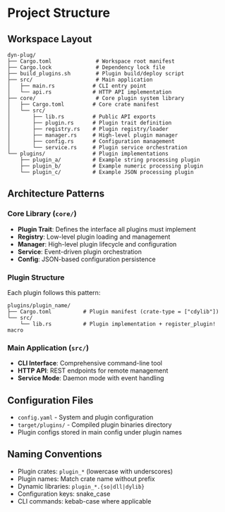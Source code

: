 # Project Structure

## Workspace Layout

```
dyn-plug/
├── Cargo.toml              # Workspace root manifest
├── Cargo.lock              # Dependency lock file
├── build_plugins.sh        # Plugin build/deploy script
├── src/                    # Main application
│   ├── main.rs            # CLI entry point
│   └── api.rs             # HTTP API implementation
├── core/                   # Core plugin system library
│   ├── Cargo.toml         # Core crate manifest
│   └── src/
│       ├── lib.rs         # Public API exports
│       ├── plugin.rs      # Plugin trait definition
│       ├── registry.rs    # Plugin registry/loader
│       ├── manager.rs     # High-level plugin manager
│       ├── config.rs      # Configuration management
│       └── service.rs     # Plugin service orchestration
└── plugins/               # Plugin implementations
    ├── plugin_a/          # Example string processing plugin
    ├── plugin_b/          # Example numeric processing plugin
    └── plugin_c/          # Example JSON processing plugin
```

## Architecture Patterns

### Core Library (`core/`)
- **Plugin Trait**: Defines the interface all plugins must implement
- **Registry**: Low-level plugin loading and management
- **Manager**: High-level plugin lifecycle and configuration
- **Service**: Event-driven plugin orchestration
- **Config**: JSON-based configuration persistence

### Plugin Structure
Each plugin follows this pattern:
```
plugins/plugin_name/
├── Cargo.toml          # Plugin manifest (crate-type = ["cdylib"])
└── src/
    └── lib.rs          # Plugin implementation + register_plugin! macro
```

### Main Application (`src/`)
- **CLI Interface**: Comprehensive command-line tool
- **HTTP API**: REST endpoints for remote management
- **Service Mode**: Daemon mode with event handling

## Configuration Files

- `config.yaml` - System and plugin configuration
- `target/plugins/` - Compiled plugin binaries directory
- Plugin configs stored in main config under plugin names

## Naming Conventions

- Plugin crates: `plugin_*` (lowercase with underscores)
- Plugin names: Match crate name without prefix
- Dynamic libraries: `plugin_*.{so|dll|dylib}`
- Configuration keys: snake_case
- CLI commands: kebab-case where applicable